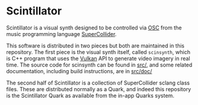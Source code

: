 # Scintillator

Scintillator is a visual synth designed to be controlled via [OSC](http://opensoundcontrol.org/introduction-osc) from
the music programming language [SuperCollider](https://supercollider.github.io/).

This software is distributed in two pieces but both are maintained in this repository. The first piece is the visual
synth itself, called ```scinsynth```, which is C++ program that uses the [Vulkan](https://www.khronos.org/vulkan/) API
to generate video imagery in real time. The source code for scinsynth can be found in [src/](src/), and some related
documentation, including build instructions, are in [src/doc/](src/doc/index.md)

The second half of Scintillator is a collection of SuperCollider sclang class files. These are distributed normally as a
Quark, and indeed this repository is the Scintillator Quark as available from the in-app Quarks system.

